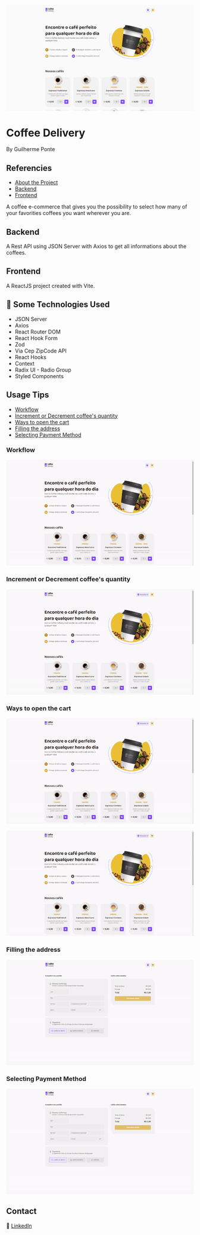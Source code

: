 
![App Screenshot](https://raw.githubusercontent.com/gponte7/coffee-delivery/master/assets/homeScreen.PNG)
# Coffee Delivery

By Guilherme Ponte




## Referencies

 - [About the Project](https://awesomeopensource.com/project/elangosundar/awesome-README-templates)
 - [Backend](https://github.com/matiassingers/awesome-readme)
 - [Frontend](https://bulldogjob.com/news/449-how-to-write-a-good-readme-for-your-github-project)


A coffee e-commerce that gives you the possibility to select how many of your favorities coffees you want wherever you are.
## Backend

A Rest API using JSON Server with Axios to get all informations about the coffees.
## Frontend

A ReactJS project created with Vite.
## 🚀 Some Technologies Used

- JSON Server
- Axios
- React Router DOM
- React Hook Form
- Zod
- Via Cep ZipCode API
- React Hooks
- Context
- Radix UI - Radio Group
- Styled Components
## Usage Tips

- [Workflow](#workflow)
- [Increment or Decrement coffee's quantity](#increment-or-decrement-coffees-quantity)
- [Ways to open the cart](#ways-to-open-the-cart)
- [Filling the address](#filling-the-address)
- [Selecting Payment Method](#selecting-payment-method)
### Workflow

![Workflow](https://raw.githubusercontent.com/gponte7/coffee-delivery/master/assets/siteWorkflow.gif)
### Increment or Decrement coffee's quantity

![Increment or Decrement coffee's quantity](https://raw.githubusercontent.com/gponte7/coffee-delivery/master/assets/addingAndRemovingFromCart.gif)
### Ways to open the cart

![Ways to open the cart](https://raw.githubusercontent.com/gponte7/coffee-delivery/master/assets/addingAndShowingCart1.gif)

![App Screenshot](https://raw.githubusercontent.com/gponte7/coffee-delivery/master/assets/addingAndShowingCart2.gif)
### Filling the address

![Filling the address](https://raw.githubusercontent.com/gponte7/coffee-delivery/master/assets/addressFill.gif)
### Selecting Payment Method

![Selecting Payment Method](https://raw.githubusercontent.com/gponte7/coffee-delivery/master/assets/payment.gif)

## Contact

:link: [LinkedIn](https://www.linkedin.com/in/guilhermeponte7/)
